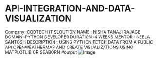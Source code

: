 # API-INTEGRATION-AND-DATA-VISUALIZATION
Company :CODTECH IT SLOUTION 
NAME : NISHA TANAJI RAJAGE
DOMAIN :PYTHON DEVELOPER 
DURATION :4 WEEKS
MENTOR : NEELA SANTOSH 
DESCRIPTION : USING PYTHON FETCH DATA FROM A PUBLIC API OPENWEATHERMAP AND CREATE VISUALIZATIONS USING MATPLOTLIB OR SEABORN
#output
![Image](https://github.com/user-attachments/assets/9c787d0c-f7c9-46c0-85d6-7a0caaeead78)

